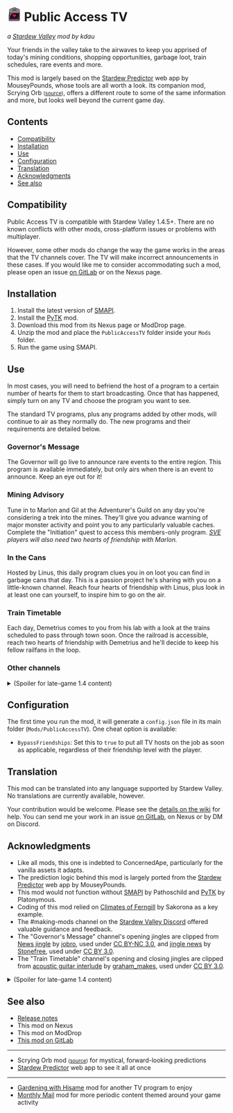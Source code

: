 # ![[icon]](assets/icon.png) Public Access TV
*a [Stardew Valley](http://stardewvalley.net/) mod by kdau*

Your friends in the valley take to the airwaves to keep you apprised of today's mining conditions, shopping opportunities, garbage loot, train schedules, rare events and more.

This mod is largely based on the [Stardew Predictor](https://mouseypounds.github.io/stardew-predictor/) web app by MouseyPounds, whose tools are all worth a look. Its companion mod, Scrying Orb<!-- TODO: ScryingOrb Nexus link --> <small>([source](../ScryingOrb))</small>, offers a different route to some of the same information and more, but looks well beyond the current game day.

## Contents

* [Compatibility](#compatibility)
* [Installation](#installation)
* [Use](#use)
* [Configuration](#configuration)
* [Translation](#translation)
* [Acknowledgments](#acknowledgments)
* [See also](#see-also)

## Compatibility

Public Access TV is compatible with Stardew Valley 1.4.5+. There are no known conflicts with other mods, cross-platform issues or problems with multiplayer.

However, some other mods do change the way the game works in the areas that the TV channels cover. The TV will make incorrect announcements in these cases. If you would like me to consider accommodating such a mod, please open an issue [on GitLab](https://gitlab.com/kdau/predictivemods/-/issues) or on the Nexus page<!-- TODO: PublicAccessTV Nexus issues link -->.

## Installation

1. Install the latest version of [SMAPI](https://smapi.io/).
1. Install the [PyTK](https://www.nexusmods.com/stardewvalley/mods/1726) mod.
1. Download this mod from its Nexus page<!-- TODO: PublicAccessTV Nexus files link --> or ModDrop page<!-- TODO: PublicAccessTV ModDrop link -->.
1. Unzip the mod and place the `PublicAccessTV` folder inside your `Mods` folder.
1. Run the game using SMAPI.

## Use

In most cases, you will need to befriend the host of a program to a certain number of hearts for them to start broadcasting. Once that has happened, simply turn on any TV and choose the program you want to see.

The standard TV programs, plus any programs added by other mods, will continue to air as they normally do. The new programs and their requirements are detailed below.

### Governor's Message

The Governor will go live to announce rare events to the entire region. This program is available immediately, but only airs when there is an event to announce. Keep an eye out for it!

### Mining Advisory

Tune in to Marlon and Gil at the Adventurer's Guild on any day you're considering a trek into the mines. They'll give you advance warning of major monster activity and point you to any particularly valuable caches. Complete the "Initiation" quest to access this members-only program. *[SVE](https://www.nexusmods.com/stardewvalley/mods/3753) players will also need two hearts of friendship with Marlon.*

<!-- TODO: Shop the Valley -->

### In the Cans

Hosted by Linus, this daily program clues you in on loot you can find in garbage cans that day. This is a passion project he's sharing with you on a little-known channel. Reach four hearts of friendship with Linus, plus look in at least one can yourself, to inspire him to go on the air.

<!-- TODO: Fashion Showcase -->

### Train Timetable

Each day, Demetrius comes to you from his lab with a look at the trains scheduled to pass through town soon. Once the railroad is accessible, reach two hearts of friendship with Demetrius and he'll decide to keep his fellow railfans in the loop.

### Other channels

<details>
<summary>(Spoiler for late-game 1.4 content)</summary>

### Movie Sneak Preview

Once the movie theater opens, your friendly concessionaire will announce the featured and coming attraction daily. She'll also tip you off on whether there's a line for the ever-popular crane game.
</details>

## Configuration

The first time you run the mod, it will generate a `config.json` file in its main folder (`Mods/PublicAccessTV`). One cheat option is available:

* `BypassFriendships`: Set this to `true` to put all TV hosts on the job as soon as applicable, regardless of their friendship level with the player.

## Translation

This mod can be translated into any language supported by Stardew Valley. No translations are currently available, however.

Your contribution would be welcome. Please see the [details on the wiki](https://stardewvalleywiki.com/Modding:Translations) for help. You can send me your work in an issue [on GitLab](https://gitlab.com/kdau/predictivemods/-/issues), on Nexus<!-- TODO: PublicAccessTV Nexus issues link --> or by DM on Discord.

## Acknowledgments

* Like all mods, this one is indebted to ConcernedApe, particularly for the vanilla assets it adapts.
* The prediction logic behind this mod is largely ported from the [Stardew Predictor](https://mouseypounds.github.io/stardew-predictor/) web app by MouseyPounds.
* This mod would not function without [SMAPI](https://smapi.io/) by Pathoschild and [PyTK](https://www.nexusmods.com/stardewvalley/mods/1726) by Platonymous.
* Coding of this mod relied on [Climates of Ferngill](http://www.nexusmods.com/stardewvalley/mods/604) by Sakorona as a key example.
* The #making-mods channel on the [Stardew Valley Discord](https://discordapp.com/invite/StardewValley) offered valuable guidance and feedback.
* The "Governor's Message" channel's opening jingles are clipped from [News jingle](https://freesound.org/people/jobro/sounds/169214/) by [jobro](https://freesound.org/people/jobro/), used under [CC BY-NC 3.0](http://creativecommons.org/licenses/by-nc/3.0/), and [jingle news](https://freesound.org/people/Jay_You/sounds/460424/) by [Stonefree](http://www.stonefree.de/), used under [CC BY 3.0](https://creativecommons.org/licenses/by/3.0/).
* The "Train Timetable" channel's opening and closing jingles are clipped from [acoustic guitar interlude](https://freesound.org/people/graham_makes/sounds/447527/) by [graham_makes](https://freesound.org/people/graham_makes/), used under [CC BY 3.0](https://creativecommons.org/licenses/by/3.0/).
<details>
<summary>(Spoiler for late-game 1.4 content)</summary>

* The "Movie Sneak Preview" channel's concessions ambient is assembled from [Popcorn Machine.mp3](https://freesound.org/people/kentdavies959/sounds/466661/) by [kentdavies959](https://freesound.org/people/kentdavies959/), used under [CC BY 3.0](https://creativecommons.org/licenses/by/3.0/), and [Pouring Carbonated Beverage Fizz.wav](https://freesound.org/people/baidonovan/sounds/187355/) by [baidonovan](https://freesound.org/people/baidonovan/), in the public domain.
</details>

## See also

* [Release notes](RELEASE-NOTES.md)
* This mod on Nexus<!-- TODO: PublicAccessTV Nexus link -->
* This mod on ModDrop<!-- TODO: PublicAccessTV ModDrop link -->
* [This mod on GitLab](https://gitlab.com/kdau/predictivemods/-/tree/master/PublicAccessTV)
---
* Scrying Orb<!-- TODO: ScryingOrb Nexus link --> mod <small>([source](../ScryingOrb))</small> for mystical, forward-looking predictions
* [Stardew Predictor](https://mouseypounds.github.io/stardew-predictor/) web app to see it all at once
---
* [Gardening with Hisame](https://www.nexusmods.com/stardewvalley/mods/5485) mod for another TV program to enjoy
* [Monthly Mail](https://www.nexusmods.com/stardewvalley/mods/4523) mod for more periodic content themed around your game activity
